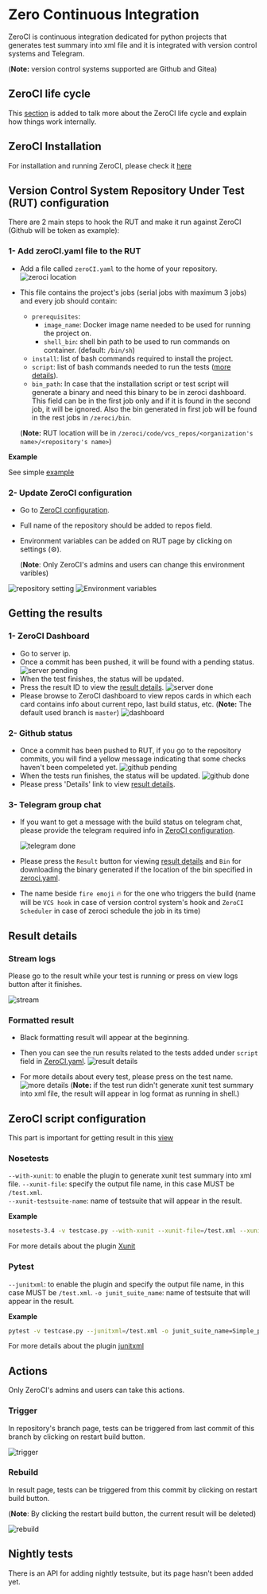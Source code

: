# Zero Continuous Integration

ZeroCI is continuous integration dedicated for python projects that generates test summary into xml file and it is integrated with version control systems and Telegram.

(**Note:** version control systems supported are Github and Gitea)

## ZeroCI life cycle

This [section](/docs/life_cycle.md) is added to talk more about the ZeroCI life cycle and explain how things work internally.

## ZeroCI Installation

For installation and running ZeroCI, please check it [here](/docs/installation.md)

## Version Control System Repository Under Test (RUT) configuration

There are 2 main steps to hook the RUT and make it run against ZeroCI (Github will be token as example):

### 1- Add zeroCI.yaml file to the RUT

- Add a file called `zeroCI.yaml` to the home of your repository.
  ![zeroci location](/docs/Images/repo_home.png)
- This file contains the project's jobs (serial jobs with maximum 3 jobs) and every job should contain:
  - `prerequisites`:
    - `image_name`: Docker image name needed to be used for running the project on.
    - `shell_bin`: shell bin path to be used to run commands on container. (default: `/bin/sh`)
  - `install`: list of bash commands required to install the project.
  - `script`: list of bash commands needed to run the tests ([more details](#zeroci-script-configuration)).
  - `bin_path`: In case that the installation script or test script will generate a binary and need this binary to be in zeroci dashboard. This field can be in the first job only and if it is found in the second job, it will be ignored. Also the bin generated in first job will be found in the rest jobs in `/zeroci/bin`.

  (**Note:** RUT location will be in `/zeroci/code/vcs_repos/<organization's name>/<repository's name>`)

**Example**

See simple [example](./docs/config/zeroCI.yaml)

### 2- Update ZeroCI configuration

- Go to [ZeroCI configuration](/docs/installation.md#configuration).
- Full name of the repository should be added to repos field.
- Environment variables can be added on RUT page by clicking on settings (⚙️).

  (**Note**: Only ZeroCI's admins and users can change this environment varibles)

![repository setting](./docs/Images/repo_setting.png)
![Environment variables](./docs/Images/environment_variable.png)

## Getting the results

### 1- ZeroCI Dashboard

- Go to server ip.
- Once a commit has been pushed, it will be found with a pending status.
  ![server pending](/docs/Images/server_pending.png)
- When the test finishes, the status will be updated.
- Press the result ID to view the [result details](#result-details).
  ![server done](/docs/Images/server_done.png)
- Please browse to ZeroCI dashboard to view repos cards in which each card contains  info about current repo, last build status, etc. (**Note:** The default used branch is `master`)
  ![dashboard](/docs/Images/dashboard.png)

### 2- Github status

- Once a commit has been pushed to RUT, if you go to the repository commits, you will find a yellow message indicating that some checks haven't been compeleted yet.
  ![github pending](/docs/Images/github_pending.png)
- When the tests run finishes, the status will be updated.
  ![github done](/docs/Images/github_done.png)
- Please press 'Details' link to view [result details](#result-details).

### 3- Telegram group chat

- If you want to get a message with the build status on telegram chat, please provide the telegram required info in [ZeroCI configuration](/docs/installation.md#configuration).

  ![telegram done](/docs/Images/telegram_done.png)
- Please press the `Result` button for viewing [result details](#result-details) and `Bin` for downloading the binary generated if the location of the bin specified in [zeroci.yaml](#1--add-zerociyaml-file-to-the-rut).
- The name beside `fire emoji` 🔥 for the one who triggers the build (name will be `VCS hook` in case of version control system's hook and `ZeroCI Scheduler` in case of zeroci schedule the job in its time)

## Result details

### Stream logs

Please go to the result while your test is running or press on view logs button after it finishes.

![stream](./docs/Images/stream.png)

### Formatted result

- Black formatting result will appear at the beginning.
- Then you can see the run results related to the tests added under `script` field in [ZeroCI.yaml](#2--zerociyaml).
  ![result details](/docs/Images/result_details.png)

- For more details about every test, please press on the test name.
  ![more details](/docs/Images/more_details.png)
  (**Note:** if the test run didn't generate xunit test summary into xml file, the result will appear in log format as running in shell.)

## ZeroCI script configuration

This part is important for getting result in this [view](#result-details)

### Nosetests

`--with-xunit`: to enable the plugin to generate xunit test summary into xml file.
`--xunit-file`: specify the output file name, in this case MUST be `/test.xml`.  
`--xunit-testsuite-name`: name of testsuite that will appear in the result.

**Example**

```bash
nosetests-3.4 -v testcase.py --with-xunit --xunit-file=/test.xml --xunit-testsuite-name=Simple_nosetest
```

For more details about the plugin [Xunit](https://nose.readthedocs.io/en/latest/plugins/xunit.html)

### Pytest

`--junitxml`: to enable the plugin and specify the output file name, in this case MUST be `/test.xml`.
`-o junit_suite_name`: name of testsuite that will appear in the result.

**Example**

```bash
pytest -v testcase.py --junitxml=/test.xml -o junit_suite_name=Simple_pytest
```

For more details about the plugin [junitxml](https://docs.pytest.org/en/latest/usage.html#creating-junitxml-format-files)

## Actions

Only ZeroCI's admins and users can take this actions.

### Trigger

In repository's branch page, tests can be triggered from last commit of this branch by clicking on restart build button.

![trigger](./docs/Images/trigger.png)

### Rebuild

In result page, tests can be triggered from this commit by clicking on restart build button.

(**Note**: By clicking the restart build button,  the current result will be deleted)

![rebuild](./docs/Images/rebuild.png)

## Nightly tests

There is an API for adding nightly testsuite, but its page hasn't been added yet.

